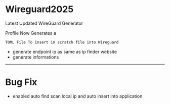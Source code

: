 # Wireguard2025
Latest Updated WireGuard Generator



Profile Now Generates a

```
TOML File To insert in scratch file into Wireguard

```

- generate endpoint ip as same as ip finder website
- generate informations


-----------

# Bug Fix

- enabled auto find scan local ip and auto insert into application
